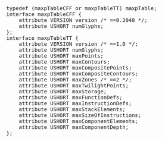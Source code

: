 <pre class='idl'>
typedef (maxpTableCFF or maxpTableTT) maxpTable;
interface maxpTableCFF {
	attribute VERSION version /* ==0.2048 */;
	attribute USHORT numGlyphs;
};
interface maxpTableTT {
	attribute VERSION version /* ==1.0 */;
	attribute USHORT numGlyphs;
	attribute USHORT maxPoints;
	attribute USHORT maxContours;
	attribute USHORT maxCompositePoints;
	attribute USHORT maxCompositeContours;
	attribute USHORT maxZones /* ==2 */;
	attribute USHORT maxTwilightPoints;
	attribute USHORT maxStorage;
	attribute USHORT maxFunctionDefs;
	attribute USHORT maxInstructionDefs;
	attribute USHORT maxStackElements;
	attribute USHORT maxSizeOfInstructions;
	attribute USHORT maxComponentElements;
	attribute USHORT maxComponentDepth;
};
</pre>
